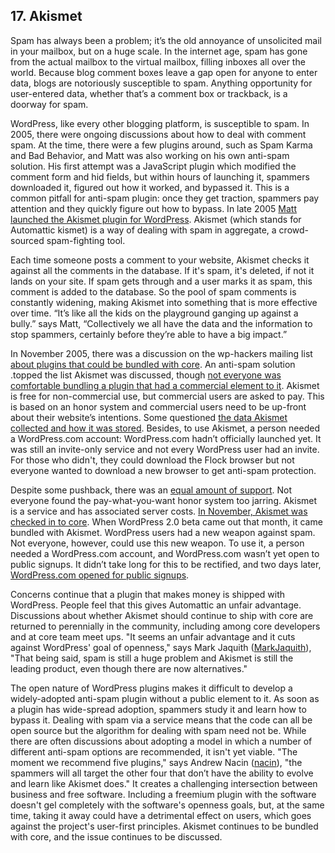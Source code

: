 ## 17. Akismet

Spam has always been a problem; it’s the old annoyance of unsolicited mail in your mailbox, but on a huge scale. In the internet age, spam has gone from the actual mailbox to the virtual mailbox, filling inboxes all over the world. Because blog comment boxes leave a gap open for anyone to enter data, blogs are notoriously susceptible to spam. Anything opportunity for user-entered data, whether that’s a comment box or trackback, is a doorway for spam. 

WordPress, like every other blogging platform, is susceptible to spam. In 2005, there were ongoing discussions about how to deal with comment spam. At the time, there were a few plugins around, such as Spam Karma and Bad Behavior, and Matt was also working on his own anti-spam solution. His first attempt was a JavaScript plugin which modified the comment form and hid fields, but within hours of launching it, spammers downloaded it, figured out how it worked, and bypassed it. This is a common pitfall for anti-spam plugin: once they get traction, spammers pay attention and they quickly figure out how to bypass. In late 2005 [Matt launched the Akismet plugin for WordPress](http://ma.tt/2005/10/akismet-stops-spam/). Akismet (which stands for Automattic kismet) is a way of dealing with spam in aggregate, a crowd-sourced spam-fighting tool. 	

Each time someone posts a comment to your website, Akismet checks it against all the comments in the database. If it's spam, it's deleted, if not it lands on your site. If spam gets through and a user marks it as spam, this comment is added to the database. So the pool of spam comments is constantly widening, making Akismet into something that is more effective over time. “It’s like all the kids on the playground ganging up against a bully.” says Matt, “Collectively we all have the data and the information to stop spammers, certainly before they’re able to have a big impact.”  		

In November 2005, there was a discussion on the wp-hackers mailing list [about plugins that could be bundled with core](http://lists.wordpress.org/pipermail/wp-hackers/2005-November/003162.html). An anti-spam solution .topped the list Akismet was discussed, though [not everyone was comfortable bundling a plugin that had a commercial element to it](http://lists.wordpress.org/pipermail/wp-hackers/2005-November/003177.html). Akismet is free for non-commercial use, but commercial users are asked to pay. This is based on an honor system and commercial users need to be up-front about their website’s intentions. Some questioned [the data Akismet collected and how it was stored](https://codex.wordpress.org/IRC_Meetups/2005/October/October26RawLog). Besides, to use Akismet, a person needed a WordPress.com account: WordPress.com hadn’t officially launched yet. It was still an invite-only service and not every WordPress user had an invite. For those who didn't, they could download the Flock browser but not everyone wanted to download a new browser to get anti-spam protection.

Despite some pushback, there was an [equal amount of support](http://lists.wordpress.org/pipermail/wp-hackers/2005-November/003189.html). Not everyone found the pay-what-you-want honor system too jarring. Akismet is a service and has associated server costs. [In November, Akismet was checked in to core](https://core.trac.wordpress.org/changeset/3161). When WordPress 2.0 beta came out that month, it came bundled with Akismet. WordPress users had a new weapon against spam. Not everyone, however, could use this new weapon. To use it, a person needed a WordPress.com account, and WordPress.com wasn’t yet open to public signups. It didn’t take long for this to be rectified, and two days later, [WordPress.com opened for public signups](http://ma.tt/2005/11/wordpresscom-open/). 		

Concerns continue that a plugin that makes money is shipped with WordPress. People feel that this gives Automattic an unfair advantage. Discussions about whether Akismet should continue to ship with core are returned to perennially in the community, including among core developers and at core team meet ups. "It seems an unfair advantage and it cuts against WordPress' goal of openness," says Mark Jaquith ([MarkJaquith](http://profiles.wordpress.org/MarkJaquith)), "That being said, spam is still a huge problem and Akismet is still the leading product, even though there are now alternatives."

The open nature of WordPress plugins makes it difficult to develop a widely-adopted anti-spam plugin without a public element to it. As soon as a plugin has wide-spread adoption, spammers study it and learn how to bypass it. Dealing with spam via a service means that the code can all be open source but the algorithm for dealing with spam need not be. While there are often discussions about adopting a model in which a number of different anti-spam options are recommended, it isn't yet viable. "The moment we recommend five plugins," says Andrew Nacin ([nacin](http://profiles.wordpress.org/nacin)), "the spammers will all target the other four that don’t have the ability to evolve and learn like Akismet does." It creates a challenging intersection between business and free software. Including a freemium plugin with the software doesn't gel completely with the software's openness goals, but, at the same time, taking it away could have a detrimental effect on users, which goes against the project's user-first principles. Akismet continues to be bundled with core, and the issue continues to be discussed.
